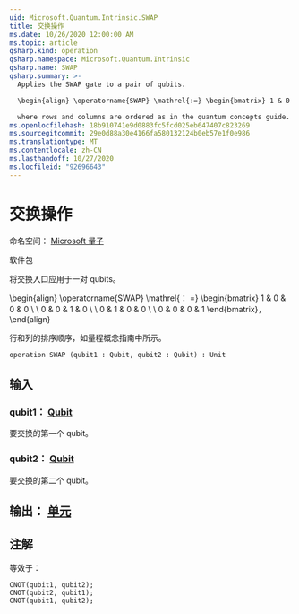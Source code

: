 ```yaml
---
uid: Microsoft.Quantum.Intrinsic.SWAP
title: 交换操作
ms.date: 10/26/2020 12:00:00 AM
ms.topic: article
qsharp.kind: operation
qsharp.namespace: Microsoft.Quantum.Intrinsic
qsharp.name: SWAP
qsharp.summary: >-
  Applies the SWAP gate to a pair of qubits.

  \begin{align} \operatorname{SWAP} \mathrel{:=} \begin{bmatrix} 1 & 0 & 0 & 0 \\\\ 0 & 0 & 1 & 0 \\\\ 0 & 1 & 0 & 0 \\\\ 0 & 0 & 0 & 1 \end{bmatrix}, \end{align}

  where rows and columns are ordered as in the quantum concepts guide.
ms.openlocfilehash: 18b910741e9d0883fc5fcd025eb647407c823269
ms.sourcegitcommit: 29e0d88a30e4166fa580132124b0eb57e1f0e986
ms.translationtype: MT
ms.contentlocale: zh-CN
ms.lasthandoff: 10/27/2020
ms.locfileid: "92696643"
---
```

# <a name="swap-operation"></a>交换操作

命名空间： [Microsoft 量子](xref:Microsoft.Quantum.Intrinsic)

软件包 [](https://nuget.org/packages/)


将交换入口应用于一对 qubits。

\begin{align} \operatorname{SWAP} \mathrel{： =} \begin{bmatrix} 1 & 0 & 0 & 0 \\ \\ 0 & 0 & 1 & 0 \\ \\ 0 & 1 & 0 & 0 \\ \\ 0 & 0 & 0 & 1 \end{bmatrix}，\end{align}

行和列的排序顺序，如量程概念指南中所示。

```qsharp
operation SWAP (qubit1 : Qubit, qubit2 : Qubit) : Unit
```


## <a name="input"></a>输入

### <a name="qubit1--qubit"></a>qubit1： [Qubit](xref:microsoft.quantum.lang-ref.qubit)

要交换的第一个 qubit。


### <a name="qubit2--qubit"></a>qubit2： [Qubit](xref:microsoft.quantum.lang-ref.qubit)

要交换的第二个 qubit。



## <a name="output--unit"></a>输出： [单元](xref:microsoft.quantum.lang-ref.unit)



## <a name="remarks"></a>注解

等效于：

```qsharp
CNOT(qubit1, qubit2);
CNOT(qubit2, qubit1);
CNOT(qubit1, qubit2);
```